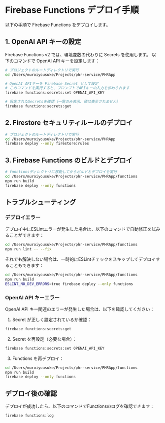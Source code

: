 # Firebase Functions デプロイ手順

以下の手順で Firebase Functions をデプロイします。

## 1. OpenAI API キーの設定

Firebase Functions v2 では、環境変数の代わりに Secrets を使用します。
以下のコマンドで OpenAI API キーを設定します：

```bash
# プロジェクトのルートディレクトリで実行
cd /Users/muroiyousuke/Projects/phr-service/PHRApp

# OpenAI APIキーを Firebase Secret として設定
# このコマンドを実行すると、プロンプトでAPIキーの入力を求められます
firebase functions:secrets:set OPENAI_API_KEY

# 設定されたSecretsを確認（一覧のみ表示、値は表示されません）
firebase functions:secrets:get
```

## 2. Firestore セキュリティルールのデプロイ

```bash
# プロジェクトのルートディレクトリで実行
cd /Users/muroiyousuke/Projects/phr-service/PHRApp
firebase deploy --only firestore:rules
```

## 3. Firebase Functions のビルドとデプロイ

```bash
# functionsディレクトリに移動してからビルドとデプロイを実行
cd /Users/muroiyousuke/Projects/phr-service/PHRApp/functions
npm run build
firebase deploy --only functions
```

## トラブルシューティング

### デプロイエラー

デプロイ中にESLintエラーが発生した場合は、以下のコマンドで自動修正を試みることができます：

```bash
cd /Users/muroiyousuke/Projects/phr-service/PHRApp/functions
npm run lint -- --fix
```

それでも解決しない場合は、一時的にESLintチェックをスキップしてデプロイすることもできます：

```bash
cd /Users/muroiyousuke/Projects/phr-service/PHRApp/functions
npm run build
ESLINT_NO_DEV_ERRORS=true firebase deploy --only functions
```

### OpenAI API キーエラー

OpenAI API キー関連のエラーが発生した場合は、以下を確認してください：

1. Secret が正しく設定されているか確認：
```bash
firebase functions:secrets:get
```

2. Secret を再設定（必要な場合）：
```bash
firebase functions:secrets:set OPENAI_API_KEY
```

3. Functions を再デプロイ：
```bash
cd /Users/muroiyousuke/Projects/phr-service/PHRApp/functions
npm run build
firebase deploy --only functions
```

## デプロイ後の確認

デプロイが成功したら、以下のコマンドでFunctionsのログを確認できます：

```bash
firebase functions:log
```
